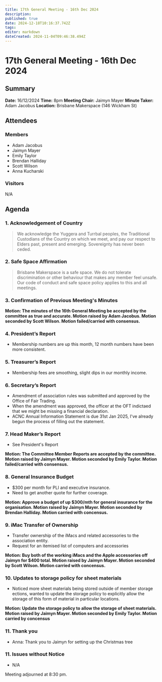 ```yaml
---
title: 17th General Meeting - 16th Dec 2024
description: 
published: true
date: 2024-12-18T10:16:37.742Z
tags: 
editor: markdown
dateCreated: 2024-11-04T09:46:38.494Z
---
```


# 17th General Meeting - 16th Dec 2024
## Summary
**Date:** 16/12/2024 
**Time:** 8pm
**Meeting Chair:** Jaimyn Mayer
**Minute Taker:** Adam Jacobus
**Location:** Brisbane Makerspace (146 Wickham St)

## Attendees
### Members

- Adam Jacobus
- Jaimyn Mayer
- Emily Taylor
- Brendan Halliday
- Scott Wilson
- Anna Kucharski

### Visitors

N/A

## Agenda

### 1. Acknowledgement of Country

> We acknowledge the Yuggera and Turrbal peoples, the Traditional Custodians of the Country on which we meet, and pay our respect to Elders past, present and emerging. Sovereignty has never been ceded.

### 2. Safe Space Affirmation
> Brisbane Makerspace is a safe space. We do not tolerate discrimination or other behaviour that makes any member feel unsafe. Our code of conduct and safe space policy applies to this and all meetings.

### 3. Confirmation of Previous Meeting's Minutes

**Motion: The minutes of the 16th General Meeting be accepted by the committee as true and accurate. Motion raised by Adam Jacobus. Motion seconded by Scott Wilson. Motion failed/carried with consensus.**

### 4. President’s Report

- Membership numbers are up this month, 12 month numbers have been more consistent.

### 5. Treasurer’s Report

- Membership fees are smoothing, slight dips in our monthly income.

### 6. Secretary’s Report

- Amendment of association rules was submitted and approved by the Office of Fair Trading.
- When the amendment was approved, the officer at the OFT indictaed that we might be missing a financial declaration.
- ACNC Annual Information Statement is due 31st Jan 2025, I've already begun the process of filling out the statement.

### 7. Head Maker’s Report

- See President's Report

**Motion: The Committee Member Reports are accepted by the committee. Motion raised by Jaimyn Mayer. Motion seconded by Emily Taylor. Motion failed/carried with consensus.**

### 8. General Insurance Budget

- $300 per month for PLI and executive insurance.
- Need to get another quote for further coverage.

**Motion: Approve a budget of up $300/mth for general insurance for the organisation. Motion raised by Jaimyn Mayer. Motion seconded by Brendan Halliday. Motion carried with concensus.**

### 9. iMac Transfer of Ownership

- Transfer ownership of the iMacs and related accessories to the association entity.
- Request for an itemised list of computers and accessories

**Motion: Buy both of the working iMacs and the Apple accessories off Jaimyn for $400 total. Motion raised by Jaimyn Mayer. Motion seconded by Scott Wilson. Motion carried with concensus.**

### 10. Updates to storage policy for sheet materials

- Noticed more sheet materials being stored outside of member storage ections, wanted to update the storage policy to explicitly allow the storage of this form of material in particular locations.

**Motion: Update the storage policy to allow the storage of sheet materials. Motion raised by Jaimyn Mayer. Motion seconded by Emily Taylor. Motion carried by concensus**

### 11. Thank you

- Anna: Thank you to Jaimyn for setting up the Christmas tree

### 11. Issues without Notice

- N/A

Meeting adjourned at 8:30 pm.